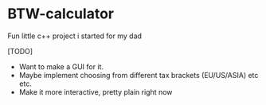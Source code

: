 # BTW-calculator
Fun little c++ project i started for my dad


[TODO]

- Want to make a GUI for it.
- Maybe implement choosing from different tax brackets (EU/US/ASIA) etc etc.
- Make it more interactive, pretty plain right now

